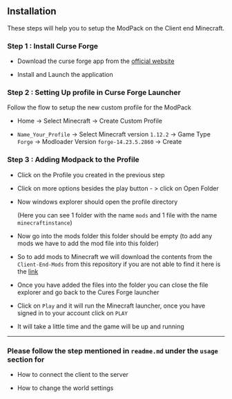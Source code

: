 ## Installation 

These steps will help you to setup the ModPack on the Client end Minecraft.

### Step 1 : Install Curse Forge

- Download the curse forge app from the [official website](https://download.curseforge.com/)

- Install and Launch the application 

### Step 2 : Setting Up profile in Curse Forge Launcher

Follow the flow to setup the new custom profile for the ModPack

- Home -> Select Minecraft -> Create Custom Profile 

- `Name_Your_Profile` -> Select Minecraft version `1.12.2` -> Game Type `Forge` -> Modloader Version `forge-14.23.5.2860` -> Create

### Step 3 : Adding Modpack to the Profile 

- Click on the Profile you created in the previous step

- Click on more options besides the play button - > click on Open Folder

- Now windows explorer should open the profile directory 

  (Here you can see 1 folder with the name `mods` and 1 file with the name `minecraftinstance`)

- Now go into the mods folder this folder should be empty (to add any mods we have to add the mod file into this folder) 
  
- So to add mods to Minecraft we will download the contents from the `Client-End-Mods` from this repository if you are not able to find it here is the [link](https://github.com/mechash/Opti-MC-MServer/Client-End-Mods/)

- Once you have added the files into the folder you can close the file explorer and go back to the Cures Forge launcher

- Click on `Play` and it will run the Minecraft launcher, once you have signed in to your account click on `PLAY`

- It will take a little time and the game will be up and running

---

### Please follow the step mentioned in `readme.md` under the `usage` section for 
 
 - How to connect the client to the server
 
 - How to change the world settings
 
